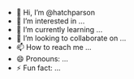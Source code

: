 - 👋 Hi, I’m @hatchparson
- 👀 I’m interested in ...
- 🌱 I’m currently learning ...
- 💞️ I’m looking to collaborate on ...
- 📫 How to reach me ...
- 😄 Pronouns: ...
- ⚡ Fun fact: ...

<!---
hatchparson/hatchparson is a ✨ special ✨ repository because its `README.md` (this file) appears on your GitHub profile.
You can click the Preview link to take a look at your changes.
--->
